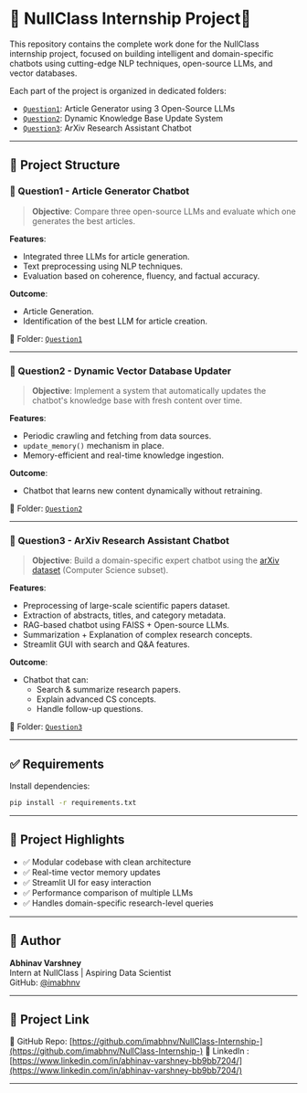 
# 🚀 NullClass Internship Project🚀

This repository contains the complete work done for the NullClass internship project, focused on building intelligent and domain-specific chatbots using cutting-edge NLP techniques, open-source LLMs, and vector databases.

Each part of the project is organized in dedicated folders:
- [`Question1`](./Question1): Article Generator using 3 Open-Source LLMs
- [`Question2`](./Question2): Dynamic Knowledge Base Update System
- [`Question3`](./Question3): ArXiv Research Assistant Chatbot

---

## 📁 Project Structure

### 🔹 Question1 - Article Generator Chatbot

> **Objective**: Compare three open-source LLMs and evaluate which one generates the best articles.

**Features**:
- Integrated three LLMs for article generation.
- Text preprocessing using NLP techniques.
- Evaluation based on coherence, fluency, and factual accuracy.

**Outcome**:
- Article Generation.
- Identification of the best LLM for article creation.

📂 Folder: [`Question1`](./Question1)

---

### 🔹 Question2 - Dynamic Vector Database Updater

> **Objective**: Implement a system that automatically updates the chatbot's knowledge base with fresh content over time.

**Features**:
- Periodic crawling and fetching from data sources.
- `update_memory()` mechanism in place.
- Memory-efficient and real-time knowledge ingestion.

**Outcome**:
- Chatbot that learns new content dynamically without retraining.

📂 Folder: [`Question2`](./Question2)

---

### 🔹 Question3 - ArXiv Research Assistant Chatbot

> **Objective**: Build a domain-specific expert chatbot using the [arXiv dataset](https://www.kaggle.com/datasets/Cornell-University/arxiv) (Computer Science subset).

**Features**:
- Preprocessing of large-scale scientific papers dataset.
- Extraction of abstracts, titles, and category metadata.
- RAG-based chatbot using FAISS + Open-source LLMs.
- Summarization + Explanation of complex research concepts.
- Streamlit GUI with search and Q&A features.

**Outcome**:
- Chatbot that can:
  - Search & summarize research papers.
  - Explain advanced CS concepts.
  - Handle follow-up questions.

📂 Folder: [`Question3`](./Question3)

---

## ✅ Requirements

Install dependencies:

```bash
pip install -r requirements.txt
```


---

## 📎 Project Highlights

- ✅ Modular codebase with clean architecture
- ✅ Real-time vector memory updates
- ✅ Streamlit UI for easy interaction
- ✅ Performance comparison of multiple LLMs
- ✅ Handles domain-specific research-level queries

---

## 📌 Author

**Abhinav Varshney**  
Intern at NullClass | Aspiring Data Scientist  
GitHub: [@imabhnv](https://github.com/imabhnv)

---

## 🔗 Project Link

🔗 GitHub Repo: [https://github.com/imabhnv/NullClass-Internship-](https://github.com/imabhnv/NullClass-Internship-)
🔗 LinkedIn : [https://www.linkedin.com/in/abhinav-varshney-bb9bb7204/](https://www.linkedin.com/in/abhinav-varshney-bb9bb7204/)

---
